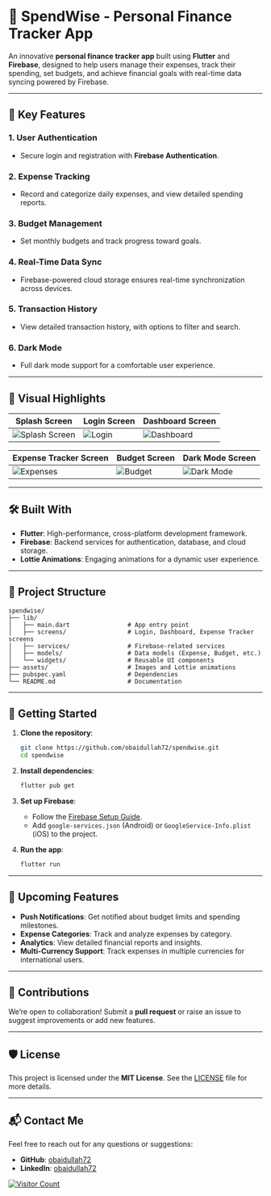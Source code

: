 # 🏦 **SpendWise - Personal Finance Tracker App**  

An innovative **personal finance tracker app** built using **Flutter** and **Firebase**, designed to help users manage their expenses, track their spending, set budgets, and achieve financial goals with real-time data syncing powered by Firebase.

---

## **📱 Key Features**  

### **1. User Authentication**  
- Secure login and registration with **Firebase Authentication**.  

### **2. Expense Tracking**  
- Record and categorize daily expenses, and view detailed spending reports.  

### **3. Budget Management**  
- Set monthly budgets and track progress toward goals.  

### **4. Real-Time Data Sync**  
- Firebase-powered cloud storage ensures real-time synchronization across devices.  

### **5. Transaction History**  
- View detailed transaction history, with options to filter and search.  

### **6. Dark Mode**  
- Full dark mode support for a comfortable user experience.

---

## **📸 Visual Highlights**  

| **Splash Screen**        | **Login Screen**         | **Dashboard Screen**         |
|--------------------------|--------------------------|------------------------------|
| ![Splash Screen](assets/splashscreen.jpg) | ![Login](assets/login.jpg) | ![Dashboard](assets/dashboard.jpg) |

| **Expense Tracker Screen** | **Budget Screen**       | **Dark Mode Screen**         |
|----------------------------|-------------------------|------------------------------|
| ![Expenses](assets/expensetracker.jpg) | ![Budget](assets/budget.jpg) | ![Dark Mode](assets/darkmode.jpg) |

---

## **🛠️ Built With**  

- **Flutter**: High-performance, cross-platform development framework.  
- **Firebase**: Backend services for authentication, database, and cloud storage.  
- **Lottie Animations**: Engaging animations for a dynamic user experience.

---

## **📂 Project Structure**  

```plaintext
spendwise/
├── lib/
│   ├── main.dart                # App entry point
│   ├── screens/                 # Login, Dashboard, Expense Tracker screens
│   ├── services/                # Firebase-related services
│   ├── models/                  # Data models (Expense, Budget, etc.)
│   └── widgets/                 # Reusable UI components
├── assets/                      # Images and Lottie animations
├── pubspec.yaml                 # Dependencies
└── README.md                    # Documentation
```

---

## **🚀 Getting Started**  

1. **Clone the repository**:  
   ```bash
   git clone https://github.com/obaidullah72/spendwise.git  
   cd spendwise  
   ```

2. **Install dependencies**:  
   ```bash
   flutter pub get  
   ```

3. **Set up Firebase**:  
   - Follow the [Firebase Setup Guide](https://firebase.google.com/docs/flutter/setup).  
   - Add `google-services.json` (Android) or `GoogleService-Info.plist` (iOS) to the project.  

4. **Run the app**:  
   ```bash
   flutter run  
   ```

---

## **🚀 Upcoming Features**  

- **Push Notifications**: Get notified about budget limits and spending milestones.  
- **Expense Categories**: Track and analyze expenses by category.  
- **Analytics**: View detailed financial reports and insights.  
- **Multi-Currency Support**: Track expenses in multiple currencies for international users.  

---

## **🤝 Contributions**  

We’re open to collaboration! Submit a **pull request** or raise an issue to suggest improvements or add new features.

---

## **🛡️ License**  

This project is licensed under the **MIT License**. See the [LICENSE](LICENSE) file for more details.

---

## **📬 Contact Me**  

Feel free to reach out for any questions or suggestions:  

- **GitHub**: [obaidullah72](https://github.com/obaidullah72)  
- **LinkedIn**: [obaidullah72](https://www.linkedin.com/in/obaidullah72/)  

[![Visitor Count](https://visitcount.itsvg.in/api?id=obaidullah72&label=Profile%20Views&color=0&icon=0&pretty=true)](https://visitcount.itsvg.in)
